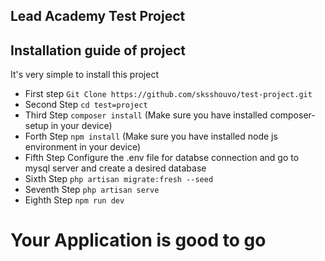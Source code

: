 ## Lead Academy Test Project
## Installation guide of project

It's very simple to install this project

- First step
`Git Clone https://github.com/sksshouvo/test-project.git`
- Second Step
`cd test=project`
- Third Step
`composer install` (Make sure you have installed composer-setup in your device)
- Forth Step
`npm install` (Make sure you have installed node js environment in your device)
- Fifth Step Configure the .env file for databse connection and go to mysql server and create a desired database
- Sixth Step
`php artisan migrate:fresh --seed`
- Seventh Step
`php artisan serve`
- Eighth Step
`npm run dev`

# Your Application is good to go